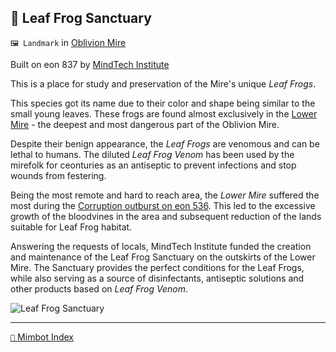 ## 🐸 Leaf Frog Sanctuary

`🖼️ Landmark` in [Oblivion Mire](<https://zeithalt.github.io/r/oblivion_mire.html>)

Built on eon 837 by [MindTech Institute](<https://zeithalt.github.io/r/mindtech_institute.html>)

This is a place for study and preservation of the Mire's unique *Leaf Frogs*. 

This species got its name due to their color and shape being similar to the small young leaves. These frogs are found almost exclusively in the [Lower Mire](<https://zeithalt.github.io/r/lower_mire_area.html>) - the deepest and most dangerous part of the Oblivion Mire.

Despite their benign appearance, the *Leaf Frogs* are venomous and can be lethal to humans. The diluted *Leaf Frog Venom* has been used by the mirefolk for ceonturies as an antiseptic to prevent infections and stop wounds from festering.

Being the most remote and hard to reach area, the *Lower Mire* suffered the most during the [Corruption outburst on eon 536](<https://zeithalt.github.io/t/#eon0536>). This led to the excessive growth of the bloodvines in the area and subsequent reduction of the lands suitable for Leaf Frog habitat.

Answering the requests of locals, MindTech Institute funded the creation and maintenance of the Leaf Frog Sanctuary on the outskirts of the Lower Mire. The Sanctuary provides the perfect conditions for the Leaf Frogs, while also serving as a source of disinfectants, antiseptic solutions and other products based on *Leaf Frog Venom*.

![Leaf Frog Sanctuary](https://zeithalt.github.io/r/i/leaf_frog_sanctuary.png)

-----
[`📑` Mimbot Index](<https://zeithalt.github.io/r/#68e0>)
<!---
keywords: mt, bloodvines, oblivion mire
aliases: 
-->